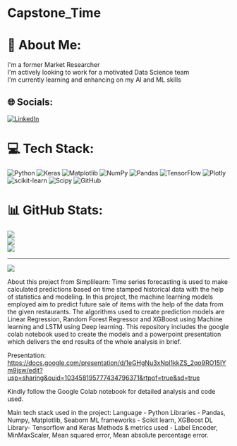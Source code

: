 # Capstone_Time
# 💫 About Me:
I'm a former Market Researcher<br>I'm actively looking to work for a motivated Data Science team<br>I'm currently learning and enhancing on my AI and ML skills 


## 🌐 Socials:
[![LinkedIn](https://img.shields.io/badge/LinkedIn-%230077B5.svg?logo=linkedin&logoColor=white)](https://linkedin.com/in/www.linkedin.com/in/sonali-kohli-ds) 

# 💻 Tech Stack:
![Python](https://img.shields.io/badge/python-3670A0?style=for-the-badge&logo=python&logoColor=ffdd54) ![Keras](https://img.shields.io/badge/Keras-%23D00000.svg?style=for-the-badge&logo=Keras&logoColor=white) ![Matplotlib](https://img.shields.io/badge/Matplotlib-%23ffffff.svg?style=for-the-badge&logo=Matplotlib&logoColor=black) ![NumPy](https://img.shields.io/badge/numpy-%23013243.svg?style=for-the-badge&logo=numpy&logoColor=white) ![Pandas](https://img.shields.io/badge/pandas-%23150458.svg?style=for-the-badge&logo=pandas&logoColor=white) ![TensorFlow](https://img.shields.io/badge/TensorFlow-%23FF6F00.svg?style=for-the-badge&logo=TensorFlow&logoColor=white) ![Plotly](https://img.shields.io/badge/Plotly-%233F4F75.svg?style=for-the-badge&logo=plotly&logoColor=white) ![scikit-learn](https://img.shields.io/badge/scikit--learn-%23F7931E.svg?style=for-the-badge&logo=scikit-learn&logoColor=white) ![Scipy](https://img.shields.io/badge/SciPy-%230C55A5.svg?style=for-the-badge&logo=scipy&logoColor=%white) ![GitHub](https://img.shields.io/badge/github-%23121011.svg?style=for-the-badge&logo=github&logoColor=white)
# 📊 GitHub Stats:
![](https://github-readme-stats.vercel.app/api?username=Sonali-Kohli&theme=dark&hide_border=false&include_all_commits=false&count_private=false)<br/>
![](https://github-readme-streak-stats.herokuapp.com/?user=Sonali-Kohli&theme=dark&hide_border=false)<br/>
![](https://github-readme-stats.vercel.app/api/top-langs/?username=Sonali-Kohli&theme=dark&hide_border=false&include_all_commits=false&count_private=false&layout=compact)

---
[![](https://visitcount.itsvg.in/api?id=Sonali-Kohli&icon=0&color=0)](https://visitcount.itsvg.in)

<!-- Proudly created with GPRM ( https://gprm.itsvg.in ) -->

About this project from Simplilearn:
Time series forecasting is used to make calculated predictions based on time stamped historical data with the help of statistics and modeling. In this project, the machine learning models employed aim to predict future sale of items with the help of the data from the given restaurants. 
The algorithms used to create prediction models are Linear Regression, Random Forest Regressor and XGBoost using Machine learning and LSTM using Deep learning.
This repository includes the google colab notebook used to create the models and a powerpoint presentation which delivers the end results of the whole analysis in brief.

Presentation: https://docs.google.com/presentation/d/1eGHgNu3xNpl1kkZS_2qo9RO15IYm9jsw/edit?usp=sharing&ouid=103458195777434796371&rtpof=true&sd=true

Kindly follow the Google Colab notebook for detailed analysis and code used.

Main tech stack used in the project:
Language - Python 
Libraries - Pandas, Numpy, Matplotlib, Seaborn 
ML frameworks - Scikit learn, XGBoost 
DL Library- Tensorflow and Keras
Methods & metrics used - Label Encoder, MinMaxScaler, Mean squared error, Mean absolute percentage error.  
